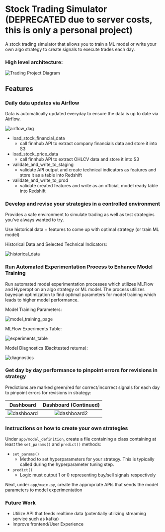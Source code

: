 # Stock Trading Simulator (DEPRECATED due to server costs, this is only a personal project)

A stock trading simulator that allows you to train a ML model or write your own algo strategy to create signals to execute trades each day. 

### High level architecture:
![Trading Project Diagram](images/project_diagram.png)

## Features

### Daily data updates via Airflow

Data is automatically updated everyday to ensure the data is up to date via Airflow.

![airflow_dag](images/airflow_dag.png)

- load_stock_financial_data
    - call finnhub API to extract company financials data and store it into S3
- load_stock_price_data
    - call finnhub API to extract OHLCV data and store it into S3
- validate_and_write_to_staging
    - validate API output and create technical indicators as features and store it as a table into Redshift
- validate_and_write_to_prod
    - validate created features and write as an official, model ready table into Redshift

### Develop and revise your strategies in a controlled environment

Provides a safe environment to simulate trading as well as test strategies you've always wanted to try.

Use historical data + features to come up with optimal strategy (or train ML model)

Historical Data and Selected Technical Indicators:

![historical_data](images/historical_data.png)

### Run Automated Experimentation Process to Enhance Model Training

Run automated model experimentation processes which utilizes MLFlow and Hyperopt on an algo strategy or ML model. The process utilizes bayesian optimization to find optimal parameters for model training which leads to higher model performance.

Model Training Parameters:

![model_training_page](images/model_training_page.png)

MLFlow Experiments Table:

![experiments_table](images/experiments_table.png)

Model Diagnostics (Backtested returns):

![diagnostics](images/diagnostics.png)

### Get day by day performance to pinpoint errors for revisions in strategy

Predictions are marked green/red for correct/incorrect signals for each day to pinpoint errors for revisions in strategy:

|  Dashboard         |  Dashboard (Continued)         |
|:------------------------:|:------------------------:|
![dashboard](images/dashboard.png)  |  ![dashboard2](images/dashboard2.png)  |


### Instructions on how to create your own strategies

Under `app/model_definition`, create a file containing a class containing at least the `set_params()` and `predict()` methods:

- `set_params()`
    - Method to set hyperparameters for your strategy. This is typically called during the hyperparameter tuning step.
- `predict()`
    - Logic must output 1 or 0 representing buy/sell signals respectively

Next, under `app/main.py`, create the appropriate APIs that sends the model parameters to model experimentation

### Future Work

- Utilize API that feeds realtime data (potentially utilizing streaming service such as kafka)
- Improve frontend/User Experience
